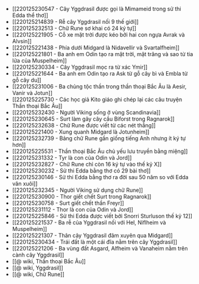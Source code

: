 - [[220125230547 - Cây Yggdrasil được gọi là Mimameid trong sử thi Edda thể thơ]]
- [[220125214839 - Rễ cây Yggdrasil nối 9 thế giới]]
- [[220125232513 - Chữ Rune sơ khai có 24 ký tự]]
- [[220125221905 - Cỗ xe mặt trời được kéo bởi hai con ngựa Avrak và Alvsin]]
- [[220125221438 - Phía dưới Midgard là Nidavellir và Svartalfheim]]
- [[220125221801 - Ba anh em Odin tạo ra mặt trời, mặt trăng và sao từ tia lửa của Muspelheim]]
- [[220125230334 - Cây Yggdrasil mọc ra từ xác Ymir]]
- [[220125221644 - Ba anh em Odin tạo ra Ask từ gỗ cây bì và Embla từ gỗ cây du]]
- [[220125231006 - Ba chủng tộc thần trong thần thoại Bắc Âu là Aesir, Vanir và Jotun]]
- [[220125225730 - Các học giả Kito giáo ghi chép lại các câu truyện Thần thoại Bắc Âu]]
- [[220125232430 - Người Viking sống ở vùng Scandinavia]]
- [[220125230645 - Surt làm gãy cây cầu Biforst trong Ragnarok]]
- [[220125232638 - Chữ Rune được viết từ các nét thẳng]]
- [[220125221400 - Xung quanh Midgard là Jotunheim]]
- [[220125232739 - Bảng chữ Rune gần giống tiếng Anh nhưng ít ký tự hơn]]
- [[220125225531 - Thần thoại Bắc Âu chủ yếu lưu truyền bằng miệng]]
- [[220125231332 - Tyr là con của Odin và Jord]]
- [[220125232827 - Chữ Rune chỉ còn 16 ký tự vào thế kỷ X]]
- [[220125230232 - Sử thi Edda bằng thơ có 29 bài thơ]]
- [[220125230146 - Sử thi Edda bằng thơ ra đời sau 50 năm so với Edda văn xuôi]]
- [[220125232345 - Người Viking sử dụng chữ Rune]]
- [[220125230900 - Thor giết chết Surt trong Ragnarok]]
- [[220125230758 - Surt giết chết thần Freyr]]
- [[220125231112 - Thor là con của Odin và Jord]]
- [[220125225846 - Sử thi Edda được viết bởi Snorri Sturluson thế kỷ 12]]
- [[220125221537 - Ba rễ của Yggdrasil nối với Hel, Niflheim và Muspelheim]]
- [[220125221307 - Thân cây Yggdrasil đâm xuyên qua Midgard]]
- [[220125230434 - Trái đất là một cái đĩa nằm trên cây Yggdrasil]]
- [[220125221206 - Ba vùng đất Asgard, Alfheim và Vanaheim nằm trên cành cây Yggdrasil]]
- [[@ wiki, Thần thoại Bắc Âu]]
- [[@ wiki, Yggdrasil]]
- [[@ wiki, Chữ Rune]]

